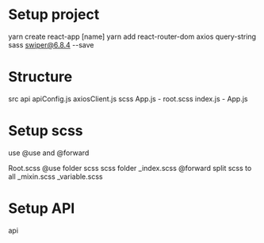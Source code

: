 # Setup project 
yarn create react-app [name]
yarn add react-router-dom axios query-string sass swiper@6.8.4 --save
# Structure  
src
    api
        apiConfig.js
        axiosClient.js
    scss
    App.js - root.scss
    index.js - App.js
# Setup scss
use @use and @forward

Root.scss @use folder scss 
scss folder
    _index.scss @forward split scss to all 
    _mixin.scss
    _variable.scss 

# Setup API
api

 